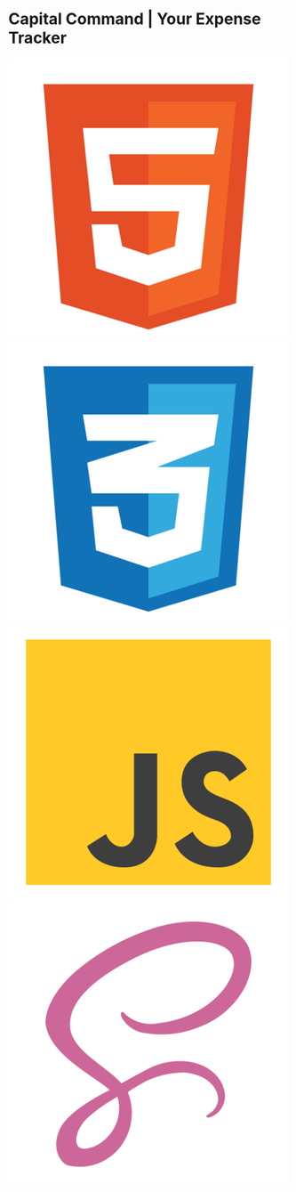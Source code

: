 # Capital Command | Your Expense Tracker
![HTML5 Icon](img/html5.svg) ![CSS3 Icon](img/css3.svg) ![JS Icon](img/js.svg) ![SASS Icon](img/scss.svg)

